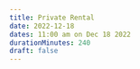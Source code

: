 ```yaml
---
title: Private Rental
date: 2022-12-18
dates: 11:00 am on Dec 18 2022
durationMinutes: 240
draft: false
---
```


